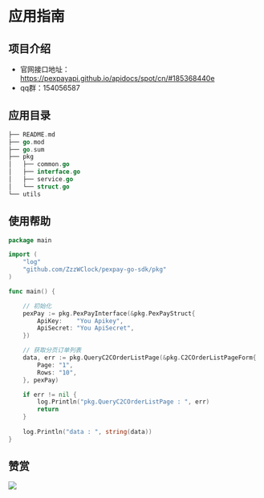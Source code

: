 # 应用指南

## 项目介绍

- 官网接口地址：https://pexpayapi.github.io/apidocs/spot/cn/#185368440e
- qq群：154056587

## 应用目录

```go
├── README.md
├── go.mod
├── go.sum
├── pkg
│   ├── common.go
│   ├── interface.go
│   ├── service.go
│   └── struct.go
└── utils

```

## 使用帮助

```go
package main

import (
	"log"
	"github.com/ZzzWClock/pexpay-go-sdk/pkg"
)

func main() {

	// 初始化
	pexPay := pkg.PexPayInterface(&pkg.PexPayStruct{
		ApiKey:    "You Apikey",
		ApiSecret: "You ApiSecret",
	})

	// 获取分页订单列表
	data, err := pkg.QueryC2COrderListPage(&pkg.C2COrderListPageForm{
		Page: "1",
		Rows: "10",
	}, pexPay)

	if err != nil {
		log.Println("pkg.QueryC2COrderListPage : ", err)
		return
	}
	
	log.Println("data : ", string(data))
}
```

## 赞赏

![](/Users/jiajiechen/go/src/pexpay-go-sdk/static/THEW6Ei4Hdf4bSSRBZNvmkpMMsinyXH6ka.jpeg)